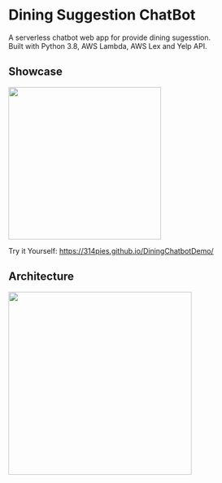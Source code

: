 # Dining Suggestion ChatBot

A serverless chatbot web app for provide dining sugesstion.  
Built with Python 3.8, AWS Lambda, AWS Lex and Yelp API.

## Showcase

<img src="https://raw.githubusercontent.com/314pies/Concierge-Chatbot-Dining-Suggestion/main/img%20host/demo.gif" height="300" >  


Try it Yourself: https://314pies.github.io/DiningChatbotDemo/

## Architecture

<img src="https://raw.githubusercontent.com/314pies/Dining-Suggestion-Chatbot/main/img%20host/Archi.PNG" height="360" >  

